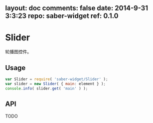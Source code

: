 layout: doc
comments: false
date: 2014-9-31 3:3:23
repo: saber-widget
ref: 0.1.0
---

# Slider

轮播图控件。


## Usage

``` javascript
var Slider = require( 'saber-widget/Slider' );
var slider = new Slider( { main: element } );
console.info( slider.get( 'main' ) );
```

## API

TODO

